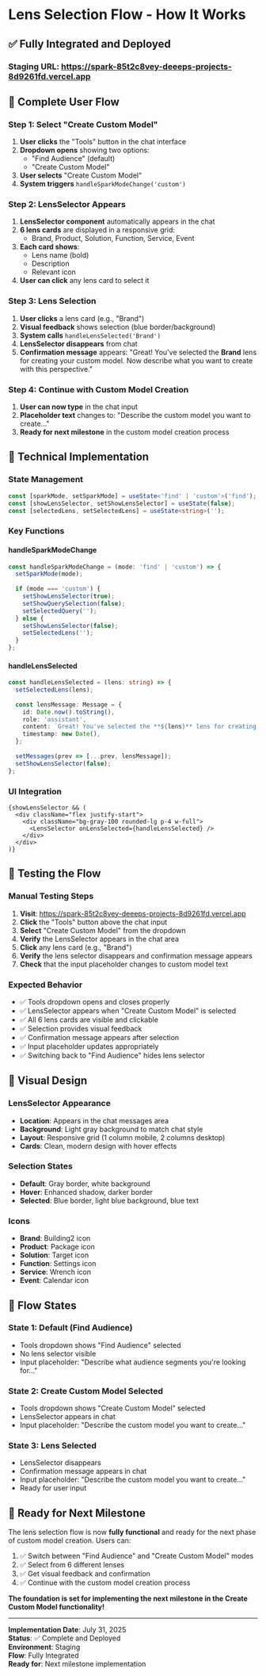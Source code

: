 # Lens Selection Flow - How It Works

## ✅ **Fully Integrated and Deployed**

### **Staging URL**: https://spark-85t2c8vey-deeeps-projects-8d9261fd.vercel.app

## 🔄 **Complete User Flow**

### **Step 1: Select "Create Custom Model"**
1. **User clicks** the "Tools" button in the chat interface
2. **Dropdown opens** showing two options:
   - "Find Audience" (default)
   - "Create Custom Model"
3. **User selects** "Create Custom Model"
4. **System triggers** `handleSparkModeChange('custom')`

### **Step 2: LensSelector Appears**
1. **LensSelector component** automatically appears in the chat
2. **6 lens cards** are displayed in a responsive grid:
   - Brand, Product, Solution, Function, Service, Event
3. **Each card shows**:
   - Lens name (bold)
   - Description
   - Relevant icon
4. **User can click** any lens card to select it

### **Step 3: Lens Selection**
1. **User clicks** a lens card (e.g., "Brand")
2. **Visual feedback** shows selection (blue border/background)
3. **System calls** `handleLensSelected('Brand')`
4. **LensSelector disappears** from chat
5. **Confirmation message** appears: "Great! You've selected the **Brand** lens for creating your custom model. Now describe what you want to create with this perspective."

### **Step 4: Continue with Custom Model Creation**
1. **User can now type** in the chat input
2. **Placeholder text** changes to: "Describe the custom model you want to create..."
3. **Ready for next milestone** in the custom model creation process

## 🎯 **Technical Implementation**

### **State Management**
```typescript
const [sparkMode, setSparkMode] = useState<'find' | 'custom'>('find');
const [showLensSelector, setShowLensSelector] = useState(false);
const [selectedLens, setSelectedLens] = useState<string>('');
```

### **Key Functions**

#### **handleSparkModeChange**
```typescript
const handleSparkModeChange = (mode: 'find' | 'custom') => {
  setSparkMode(mode);
  
  if (mode === 'custom') {
    setShowLensSelector(true);
    setShowQuerySelection(false);
    setSelectedQuery('');
  } else {
    setShowLensSelector(false);
    setSelectedLens('');
  }
};
```

#### **handleLensSelected**
```typescript
const handleLensSelected = (lens: string) => {
  setSelectedLens(lens);
  
  const lensMessage: Message = {
    id: Date.now().toString(),
    role: 'assistant',
    content: `Great! You've selected the **${lens}** lens for creating your custom model. Now describe what you want to create with this perspective.`,
    timestamp: new Date(),
  };
  
  setMessages(prev => [...prev, lensMessage]);
  setShowLensSelector(false);
};
```

### **UI Integration**
```tsx
{showLensSelector && (
  <div className="flex justify-start">
    <div className="bg-gray-100 rounded-lg p-4 w-full">
      <LensSelector onLensSelected={handleLensSelected} />
    </div>
  </div>
)}
```

## 🧪 **Testing the Flow**

### **Manual Testing Steps**
1. **Visit**: https://spark-85t2c8vey-deeeps-projects-8d9261fd.vercel.app
2. **Click** the "Tools" button above the chat input
3. **Select** "Create Custom Model" from the dropdown
4. **Verify** the LensSelector appears in the chat area
5. **Click** any lens card (e.g., "Brand")
6. **Verify** the lens selector disappears and confirmation message appears
7. **Check** that the input placeholder changes to custom model text

### **Expected Behavior**
- ✅ Tools dropdown opens and closes properly
- ✅ LensSelector appears when "Create Custom Model" is selected
- ✅ All 6 lens cards are visible and clickable
- ✅ Selection provides visual feedback
- ✅ Confirmation message appears after selection
- ✅ Input placeholder updates appropriately
- ✅ Switching back to "Find Audience" hides lens selector

## 🎨 **Visual Design**

### **LensSelector Appearance**
- **Location**: Appears in the chat messages area
- **Background**: Light gray background to match chat style
- **Layout**: Responsive grid (1 column mobile, 2 columns desktop)
- **Cards**: Clean, modern design with hover effects

### **Selection States**
- **Default**: Gray border, white background
- **Hover**: Enhanced shadow, darker border
- **Selected**: Blue border, light blue background, blue text

### **Icons**
- **Brand**: Building2 icon
- **Product**: Package icon
- **Solution**: Target icon
- **Function**: Settings icon
- **Service**: Wrench icon
- **Event**: Calendar icon

## 🔄 **Flow States**

### **State 1: Default (Find Audience)**
- Tools dropdown shows "Find Audience" selected
- No lens selector visible
- Input placeholder: "Describe what audience segments you're looking for..."

### **State 2: Create Custom Model Selected**
- Tools dropdown shows "Create Custom Model" selected
- LensSelector appears in chat
- Input placeholder: "Describe the custom model you want to create..."

### **State 3: Lens Selected**
- LensSelector disappears
- Confirmation message appears in chat
- Input placeholder: "Describe the custom model you want to create..."
- Ready for user input

## 🚀 **Ready for Next Milestone**

The lens selection flow is now **fully functional** and ready for the next phase of custom model creation. Users can:

1. ✅ Switch between "Find Audience" and "Create Custom Model" modes
2. ✅ Select from 6 different lenses
3. ✅ Get visual feedback and confirmation
4. ✅ Continue with the custom model creation process

**The foundation is set for implementing the next milestone in the Create Custom Model functionality!**

---

**Implementation Date**: July 31, 2025  
**Status**: ✅ Complete and Deployed  
**Environment**: Staging  
**Flow**: Fully Integrated  
**Ready for**: Next milestone implementation 